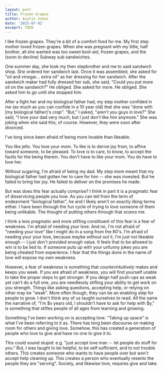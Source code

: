 ```yaml
---
layout: post
title: Frozen Grapes
author: Austin Jones
date: '2025-07-02'
exceprt: TODO
---
```


<!-- intro -->
I like frozen grapes.
They're a bit of a comfort food for me.
My first step mother loved frozen grapes.
When she was pregnant with my little, half brother, all she wanted was too sweet kool-aid, frozen grapes, and the (soon to decline) Subway sub sandwiches.

<!--
creates tension for someone being under served
even in a situation where someone is asking for alot
-->
One summer day, she took my then stepbrother and me to said sandwich shop.
She ordered her sandwich last.
Once it was assembled, she asked for "oil and vinegar... extra oil" as her dressing for her sandwich.
After the sandwich maker had fully dressed her sub, she said, "Could you put more oil on the sandwich?"
He obliged.
She asked for more.
He obliged.
She asked him to go until she stopped him.

<!-- intro of the main conflict -->
After a fight her and my biological father had, my step mother confided in me (as much as you can confide in a 10 year old) that she was "done with [my biological father]'s _crap_".
"But," I asked, "aren't you guys in love?"
She said, "I love your dad very much, but I just don't like him anymore."
She was joking when she said this, of course.
However, they were soon after divorced.

<!-- hook -->
I've long since been afraid of being more lovable than likeable.

<!-- elaborate on love vs like -->
You like jello.
You love your mom.
To like is to derive joy from, to affine toward someone, to be pleased.
To love is to care, to know, to accept the faults for the being therein.
You don't have to like your mom.
You do have to love her.

<!-- make the problem visceral -->
Without sugaring, I'm afraid of being my dad.
My step mom meant that my biological father had gotten her to care for him -- she was invested.
But he failed to bring her joy.
He failed to deliver on the promises he made.

<!-- intro to the meat -->
But was does this fear actually comprise?
I think in part it is a pragmatic fear of disservicing people you love.
As you can tell from the term of endearment "biological father", he and I likely aren't on exactly _liking_ terms either.
I have been through the fun cycle of trying to love someone of them being unlikable.
The thought of putting others through that _scares_ me.

<!-- thesis -->
I think a less pragmatic and more stifling constituent of this fear is a fear of weakness.
I'm afraid of needing your love.
And no, I'm not afraid of "needing your love" like I might do in a song from the 80's.
I'm afraid of needing your your love, because maybe without out it, I'm just not likeable enough -- I just don't provided enough value.
It feels that to be allowed to win is to be lied to.
If someone puts up with your unfunny jokes you are being cheated from experience.
I fear that the things done in the name of love will expose my own weakness.

<!-- why a fear of weakness breeds more weakness -->
However, a fear of weakness is something that _counterintuitively_ makes and keeps you week.
If you are afraid of weakness, you will find yourself unable to take the proper steps to get stronger.
If you deign half push-ups as weak yet can't do a full one, you are needlessly stifling your ability to get work on you strength.
Things like asking questions, accepting help, or relying on other may be "weak".
More often though, they can be an enabling step for people to grow.
I don't think any of us taught ourselves to read.
All the same the narrative of, "I'm $x years old, I shouldn't have to ask for help with $y," is something that stifles people of all ages from learning and growing.

<!-- why a fear of weakness is unproductive -->
Something I've been working on is accepting love.
"Taking up space" is what I've been referring to it as.
There has long been discourse on making room for others and giving love.
Somehow, this has created a generation of people who love to give and have no one to give it to.

This could sound stupid: e.g. "just accept love man -- let people do stuff for you."
But, I was taught to be helpful, to be self sufficient, and to not trouble others.
This creates someone who wants to have people over but won't accept help cleaning up.
This creates a person who eventually resents the people they are "serving".
Society, and likewise love, requires give and take.

<!-- how do i go easy on myself without being a bum -->

